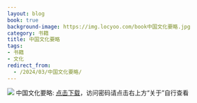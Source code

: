 ```yaml
---
layout: blog
book: true
background-image: https://img.locyoo.com/book中国文化要略.jpg
category: 书籍
title: 中国文化要略
tags:
- 书籍
- 文化
redirect_from:
  - /2024/03/中国文化要略/
---
```

![](https://img.locyoo.com/book中国文化要略.jpg)
中国文化要略: <a name = "ref1" href="https://url18.ctfile.com/f/50983618-1457809589-18b081?p=3619">点击下载</a>，访问密码请点击右上方“关于”自行查看